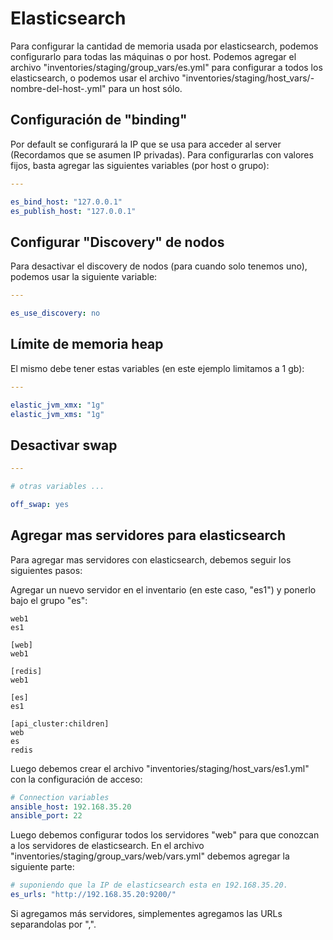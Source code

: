 # Elasticsearch

Para configurar la cantidad de memoria usada por elasticsearch, podemos configurarlo para todas las máquinas o por host.
Podemos agregar el archivo "inventories/staging/group_vars/es.yml" para configurar a todos los elasticsearch, o
podemos usar el archivo "inventories/staging/host_vars/-nombre-del-host-.yml" para un host sólo.


## Configuración de "binding"

Por default se configurará la IP que se usa para acceder al server (Recordamos que se asumen IP privadas).
Para configurarlas con valores fijos, basta agregar las siguientes variables (por host o grupo):

```yaml
---

es_bind_host: "127.0.0.1"
es_publish_host: "127.0.0.1"

```

## Configurar "Discovery" de nodos

Para desactivar el discovery de nodos (para cuando solo tenemos uno), podemos usar la siguiente variable:

```yaml
---

es_use_discovery: no
```

## Límite de memoria heap

El mismo debe tener estas variables (en este ejemplo limitamos a 1 gb):

```yaml
---

elastic_jvm_xmx: "1g"
elastic_jvm_xms: "1g"

```

## Desactivar swap

```yaml
---

# otras variables ...

off_swap: yes

```

## Agregar mas servidores para elasticsearch

Para agregar mas servidores con elasticsearch, debemos seguir los siguientes pasos:

Agregar un nuevo servidor en el inventario (en este caso, "es1") y ponerlo bajo el grupo "es":

    web1
    es1

    [web]
    web1

    [redis]
    web1

    [es]
    es1

    [api_cluster:children]
    web
    es
    redis

Luego debemos crear el archivo "inventories/staging/host_vars/es1.yml" con la configuración de acceso:


```yaml
# Connection variables
ansible_host: 192.168.35.20
ansible_port: 22

```

Luego debemos configurar todos los servidores "web" para que conozcan a los servidores de elasticsearch.
En el archivo "inventories/staging/group_vars/web/vars.yml" debemos agregar la siguiente parte:

```yaml
# suponiendo que la IP de elasticsearch esta en 192.168.35.20.
es_urls: "http://192.168.35.20:9200/"
```

Si agregamos más servidores, simplementes agregamos las URLs separandolas por ",".
